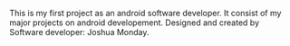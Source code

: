 This is my first project as an android software developer.
It consist of my major projects on android developement.
Designed and created by Software developer: Joshua Monday.
